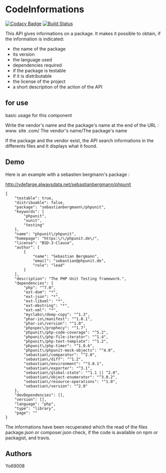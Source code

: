 
# CodeInformations

[![Codacy Badge](https://api.codacy.com/project/badge/Grade/c0fe123c8e3f47cc8e5ae6758ca8f7e2)](https://www.codacy.com/app/Yo69008/CodeInformations?utm_source=github.com&amp;utm_medium=referral&amp;utm_content=Yo69008/CodeInformations&amp;utm_campaign=Badge_Grade)
[![Build Status](https://travis-ci.org/Yo69008/CodeInformations.svg?branch=master)](https://travis-ci.org/Yo69008/CodeInformations)

This API gives informations on a package. It makes it possible to obtain, if the information is indicated:
- the name of the package
- its version
- the language used
- dependencies required
- if the package is testable
- if it is distributable
- the license of the project
- a short description of the action of the API

## for use
basic usage for this component

Write the vendor's name and the package's name at the end of the URL :
www. site .com/ The vendor's name/The package's name

If the package and the vendor exist, the API search informations in the differents files and It displays what it found.

## Demo
Here is an example with a sebastien bergmann's package :

http://ydefarge.alwaysdata.net/sebastianbergmann/phpunit
```
{
    "testable": true,
    "distribuable": false,
    "package": "sebastianbergmann\/phpunit",
    "keywords": [
        "phpunit",
        "xunit",
        "testing"
    ],
    "name": "phpunit\/phpunit",
    "homepage": "https:\/\/phpunit.de\/",
    "license": "BSD-3-Clause",
    "author": [
        {
            "name": "Sebastian Bergmann",
            "email": "sebastian@phpunit.de",
            "role": "lead"
        }
    ],
    "description": "The PHP Unit Testing framework.",
    "dependencies": {
        "php": "^7.0",
        "ext-dom": "*",
        "ext-json": "*",
        "ext-libxml": "*",
        "ext-mbstring": "*",
        "ext-xml": "*",
        "myclabs\/deep-copy": "^1.3",
        "phar-io\/manifest": "^1.0.1",
        "phar-io\/version": "^1.0",
        "phpspec\/prophecy": "^1.7",
        "phpunit\/php-code-coverage": "^5.2",
        "phpunit\/php-file-iterator": "^1.4",
        "phpunit\/php-text-template": "^1.2",
        "phpunit\/php-timer": "^1.0.6",
        "phpunit\/phpunit-mock-objects": "^4.0",
        "sebastian\/comparator": "^2.0",
        "sebastian\/diff": "^1.2",
        "sebastian\/environment": "^3.0.1",
        "sebastian\/exporter": "^3.1",
        "sebastian\/global-state": "^1.1 || ^2.0",
        "sebastian\/object-enumerator": "^3.0.2",
        "sebastian\/resource-operations": "^1.0",
        "sebastian\/version": "^2.0"
    },
    "devDependencies": [],
    "version": [],
    "language": "php",
    "type": "library",
    "page": ""
}
```
The informations have been recuperated which the read of the files package.json or composer.json check, if the code is available on npm or packagist, and travis.

## Authors

Yo69008
